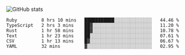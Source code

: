 ![GitHub stats](https://github-readme-stats.vercel.app/api?username=ksk001100&show_icons=true&theme=tokyonight)

<!--START_SECTION:waka-->

```text
Ruby         8 hrs 10 mins   ███████████░░░░░░░░░░░░░░   44.46 %
TypeScript   2 hrs 3 mins    ██▓░░░░░░░░░░░░░░░░░░░░░░   11.20 %
Rust         1 hr 58 mins    ██▓░░░░░░░░░░░░░░░░░░░░░░   10.78 %
Text         1 hr 23 mins    ██░░░░░░░░░░░░░░░░░░░░░░░   07.61 %
CSV          1 hr 13 mins    █▓░░░░░░░░░░░░░░░░░░░░░░░   06.67 %
YAML         32 mins         ▓░░░░░░░░░░░░░░░░░░░░░░░░   02.95 %
```

<!--END_SECTION:waka-->
